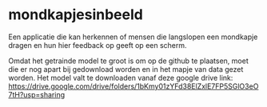 # mondkapjesinbeeld
Een applicatie die kan herkennen of mensen die langslopen een mondkapje dragen en hun hier feedback op geeft op een scherm.

Omdat het getrainde model te groot is om op de github te plaatsen, moet die er nog apart bij gedownload worden en in het mapje van data gezet worden. Het model valt te downloaden vanaf deze google drive link: https://drive.google.com/drive/folders/1bKmy01zYFd38ElZxlE7FP5SGlO3eO7tH?usp=sharing 
